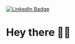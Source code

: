 <div id="badges">
  <a href="https://www.linkedin.com/in/guillaume-gibault-58b4091b0/">
    <img src="https://img.shields.io/badge/LinkedIn-blue?style=for-the-badge&logo=linkedin&logoColor=white" alt="LinkedIn Badge"/>
  </a>
</div>

<!-- Compteur vues -- <img src="https://komarev.com/ghpvc/?username=Guillaume-Gibault&style=flat-square&color=blue" alt=""/>-->

<h1>
  Hey there 👋🏻
  <!-- <img src="https://p.turbosquid.com/ts-thumb/jm/4LG2EO/Li4TeeTF/wavinghandemoji3dmodel000/jpg/1588219048/600x600/fit_q87/602e8c976b5021ed0d55bf073b13a4487afb8f61/wavinghandemoji3dmodel000.jpg" width="30px"/>-->
</h1>

<!--
**Guillaume-Gibault/Guillaume-Gibault** is a ✨ _special_ ✨ repository because its `README.md` (this file) appears on your GitHub profile.

Here are some ideas to get you started:

- 🔭 I’m currently working on ...
- 🌱 I’m currently learning ...
- 👯 I’m looking to collaborate on ...
- 🤔 I’m looking for help with ...
- 💬 Ask me about ...
- 📫 How to reach me: ...
- 😄 Pronouns: ...
- ⚡ Fun fact: ...
-->
